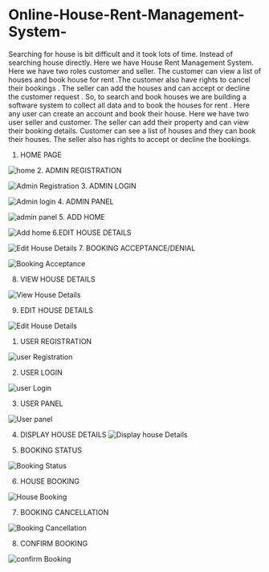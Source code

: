 # Online-House-Rent-Management-System-
Searching for house is bit difficult and it took lots of time. Instead of searching house directly. Here we have House Rent Management System.
Here we have two roles customer and seller.
The customer can view a list of houses and book house for rent .The customer also have
rights to cancel their bookings . The seller can add the houses and can accept or decline the
customer request .
So, to search and book houses we are building a software system to collect all data and to
book the houses for rent . 
Here any user can create an account and book their house.
Here we have two user seller and customer. The seller can
add their property and can view their booking details.
Customer can see a list of houses and they can book their
houses. The seller also has rights to accept or
decline the bookings.

 1. HOME PAGE
 
 ![home](https://user-images.githubusercontent.com/60132451/119530754-f0f5f500-bda0-11eb-8fd5-1dbf92406281.png)
 2. ADMIN REGISTRATION
 
 ![Admin Registration](https://user-images.githubusercontent.com/60132451/119531875-facc2800-bda1-11eb-9baa-1e8d91dc42e0.png)
 3. ADMIN LOGIN
 
 ![Admin login](https://user-images.githubusercontent.com/60132451/119531501-9d37db80-bda1-11eb-9aea-7f4aab392655.png)
 4. ADMIN PANEL
 
![admin panel](https://user-images.githubusercontent.com/60132451/119531805-ea1bb200-bda1-11eb-9d4d-7f5a7b240007.png)
 5. ADD HOME

![Add home](https://user-images.githubusercontent.com/60132451/119531847-f43db080-bda1-11eb-83b2-51e1893fc303.png)
 6.EDIT HOUSE DETAILS
 
![Edit House Details](https://user-images.githubusercontent.com/60132451/119531969-133c4280-bda2-11eb-98fe-807dd93449ad.png)
 7. BOOKING ACCEPTANCE/DENIAL

![Booking Acceptance](https://user-images.githubusercontent.com/60132451/119532003-1d5e4100-bda2-11eb-851a-7a70954a0c14.png)

8. VIEW HOUSE DETAILS

![View House Details](https://user-images.githubusercontent.com/60132451/119533122-2c91be80-bda3-11eb-9617-99014ca22386.png)

9. EDIT HOUSE DETAILS

![Edit House Details](https://user-images.githubusercontent.com/60132451/119533164-35829000-bda3-11eb-97bc-ad4880663c2e.png)

 1. USER REGISTRATION
 
![user Registration](https://user-images.githubusercontent.com/60132451/119532709-c2791980-bda2-11eb-9784-8e8ad7fabcea.png)

2. USER LOGIN

![user Login](https://user-images.githubusercontent.com/60132451/119532743-c9a02780-bda2-11eb-85b4-a510285daad3.png)

3. USER PANEL

![User panel](https://user-images.githubusercontent.com/60132451/119532762-cefd7200-bda2-11eb-8470-924dd8046c06.png)

4. DISPLAY HOUSE DETAILS
![Display house Details](https://user-images.githubusercontent.com/60132451/119532819-dde42480-bda2-11eb-9a73-003a23b17fda.png)

5. BOOKING STATUS

![Booking Status](https://user-images.githubusercontent.com/60132451/119532869-e6d4f600-bda2-11eb-854a-9e79af46ec5e.png)

6. HOUSE BOOKING

![House Booking](https://user-images.githubusercontent.com/60132451/119532994-0bc96900-bda3-11eb-935f-634fc3c9b6a3.png)

7. BOOKING CANCELLATION

![Booking Cancellation](https://user-images.githubusercontent.com/60132451/119533008-0ec45980-bda3-11eb-8602-7c67b463ae36.png)

8. CONFIRM BOOKING

![confirm Booking](https://user-images.githubusercontent.com/60132451/119533052-18e65800-bda3-11eb-9fcb-ef6fe67ae69e.png)

